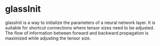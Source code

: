 # glassInit
glassInit is a way to initialize the parameters of a neural network layer. It is suitable for shortcut connections where tensor sizes need to be adjusted. The flow of information between forward and backward propagation is maximized while adjusting the tensor size.  
